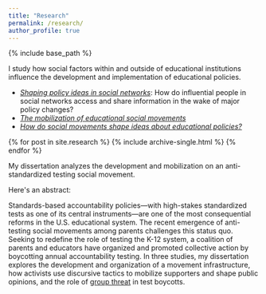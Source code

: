```yaml
---
title: "Research"
permalink: /research/
author_profile: true
---
```


{% include base_path %}

I study how social factors within and outside of educational institutions influence the development and implementation of educational policies.

  - [_Shaping policy ideas in social networks_](https://ramorel.github.io/publication/access_activation_and_influence): How do influential people in social networks access and share information in the wake of major policy changes? 
  - [_The mobilization of educational social movements_](https://ramorel.github.io/research/dissertation/)
  - [_How do social movements shape ideas about educational policies?_](https://ramorel.github.io/research/dissertation/)

{% for post in site.research %}
  {% include archive-single.html %}
{% endfor %}

My dissertation analyzes the development and mobilization on an anti-standardized testing social movement. 

Here's an abstract:

Standards-based accountability policies—with high-stakes standardized tests as one of its central instruments—are one of the most consequential reforms in the U.S. educational system. The recent emergence of anti-testing social movements among parents challenges this status quo. Seeking to redefine the role of testing the K-12 system, a coalition of parents and educators have organized and promoted collective action by boycotting annual accountability testing. In three studies, my dissertation explores the development and organization of a movement infrastructure, how activists use discursive tactics to mobilize supporters and shape public opinions, and the role of [group threat](http://ramorel.github.io/dissertation_3) in test boycotts.
